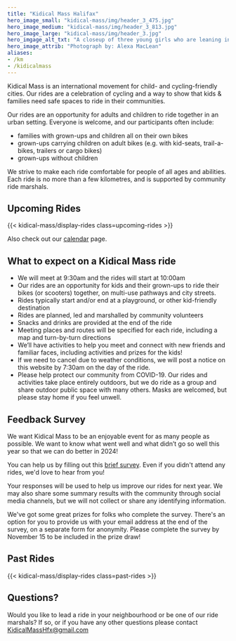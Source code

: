 ```yaml
---
title: "Kidical Mass Halifax"
hero_image_small: "kidical-mass/img/header_3_475.jpg"
hero_image_medium: "kidical-mass/img/header_3_813.jpg"
hero_image_large: "kidical-mass/img/header_3.jpg"
hero_imgage_alt_txt: "A closeup of three young girls who are leaning in close together and have their arms over each others’ shoulders. The girl on the left has light brown skin, brown curly hair, and is wearing a pink bike helmet and a tshirt with flowers on it. The girl in the middle has white skin, blond hair, and is wearing a yellow bike helmet with a unicorn face and horn on it. Her smile shows that she is missing a few of her front teeth. She is wearing a bright orange tshirt. The girl on the right has white skin, light brown hair and is wearing a light pink bike helmet that has an animal face and cat ears on it. She is wearing a light purple tshirt with some text on it."
hero_image_attrib: "Photograph by: Alexa MacLean"
aliases:
- /km
- /kidicalmass
---
```


Kidical Mass is an international movement for child- and cycling-friendly cities. Our rides are a celebration of cycling and a way to show that kids & families need safe spaces to ride in their communities.

Our rides are an opportunity for adults and children to ride together in an urban setting. Everyone is welcome, and our participants often include:
* families with grown-ups and children all on their own bikes
* grown-ups carrying children on adult bikes (e.g. with kid-seats, trail-a-bikes, trailers or cargo bikes)
* grown-ups without children


We strive to make each ride comfortable for people of all ages and abilities. Each ride is no more than a few kilometres, and is supported by community ride marshals.

## Upcoming Rides
{{< kidical-mass/display-rides class=upcoming-rides >}}

Also check out our [calendar](calendar) page.

## What to expect on a Kidical Mass ride
* We will meet at 9:30am and the rides will start at 10:00am
* Our rides are an opportunity for kids and their grown-ups to ride their bikes (or scooters) together, on multi-use pathways and city streets.
* Rides typically start and/or end at a playground, or other kid-friendly destination
* Rides are planned, led and marshalled by community volunteers
* Snacks and drinks are provided at the end of the ride
* Meeting places and routes will be specified for each ride, including a map and turn-by-turn directions
* We’ll have activities to help you meet and connect with new friends and familiar faces, including activities and prizes for the kids!
* If we need to cancel due to weather conditions, we will post a notice on this website by 7:30am on the day of the ride.
* Please help protect our community from COVID-19. Our rides and activities take place entirely outdoors, but we do ride as a group and share outdoor public space with many others. Masks are welcomed, but please stay home if you feel unwell.

## Feedback Survey
We want Kidical Mass to be an enjoyable event for as many people as possible. We want to know what went well and what didn’t go so well this year so that we can do better in 2024!

You can help us by filling out this [brief survey](https://docs.google.com/forms/d/e/1FAIpQLSePLqcruUqBEGgNmAu1tyjt8Id9Qj6CEoLDZ6nN-5bUuNZcCw/viewform). Even if you didn't attend any rides, we'd love to hear from you!

Your responses will be used to help us improve our rides for next year. We may also share some summary results with the community through social media channels, but we will not collect or share any identifying information.

We've got some great prizes for folks who complete the survey. There's an option for you to provide us with your email address at the end of the survey, on a separate form for anonymity. Please complete the survey by November 15 to be included in the prize draw!

## Past Rides
{{< kidical-mass/display-rides class=past-rides >}}

## Questions?

Would you like to lead a ride in your neighbourhood or be one of our ride marshals? If so, or if you have any other questions please contact KidicalMassHfx@gmail.com
